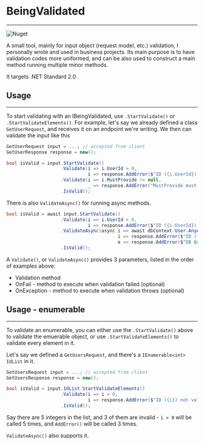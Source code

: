 # BeingValidated
---
![Nuget](https://img.shields.io/nuget/v/BeingValidated?link=https%3A%2F%2Fwww.nuget.org%2Fpackages%2FBeingValidated)

A small tool, mainly for input object (request model, etc.) validation, I personally wrote and used in business projects. 
Its main purpose is to have validation codes more uniformed, and can be also used to construct a main method running multiple minor methods.

It targets .NET Standard 2.0 .

## Usage
---
To start validating with an IBeingValidated, use `.StartValidate()` or `.StartValidateElements()`.
For example, let's say we already defined a class `GetUserRequest`, and receives it on an endpoint we're writing. We then can validate the input like this

```csharp
GetUserRequest input = ...; // accepted from client
GetUserResponse response = new();

bool isValid = input.StartValidate()
                    .Validate(i => i.UserId > 0,
                              i => response.AddError($"ID ({i.UserId}) not valid!"))
                    .Validate(i => i.MustProvide != null,
                              _ => response.AddError("MustProvide must be provided!")
                    .IsValid();
```

There is also `ValidateAsync()` for running async methods.

```csharp
bool isValid = await input.StartValidate()
                    .Validate(i => i.UserId > 0,
                              i => response.AddError($"ID ({i.UserId}) not valid!"))
                    .ValidateAsync(async i => await dbContext.User.AnyAsync(u => u.Id == i.UserId),
                                         i => response.AddError($"ID ({i.UserId}) not found!",
                                         e => response.AddError($"DB Query failed: {e.Message}")
                    .IsValid();
```

A `Validate()`, or `ValidateAsync()` provides 3 parameters, listed in the order of examples above:
* Validation method
* OnFail - method to execute when validation failed (optional)
* OnException - method to execute when validation throws (optional)

## Usage - enumerable
---
To validate an enumerable, you can either use the `.StartValidate()` above to validate the emuerable object, or use `.StartValidateElements()` to validate every element in it.

Let's say we defined a `GetUsersRequest`, and there's a `IEnumerable<int> IdList` in it.
```csharp
GetUsersRequest input = ...; // accepted from client
GetUsersResponse response = new();

bool isValid = input.IdList.StartValidateElements()
                    .Validate(i => i > 0,
                              i => response.AddError($"ID ({i}) not valid!"))
                    .IsValid();
```

Say there are 5 integers in the list, and 3 of them are invalid - `i > 0` will be called 5 times, and `AddError()` will be called 3 times.

`ValidateAsync()` also supports it.
